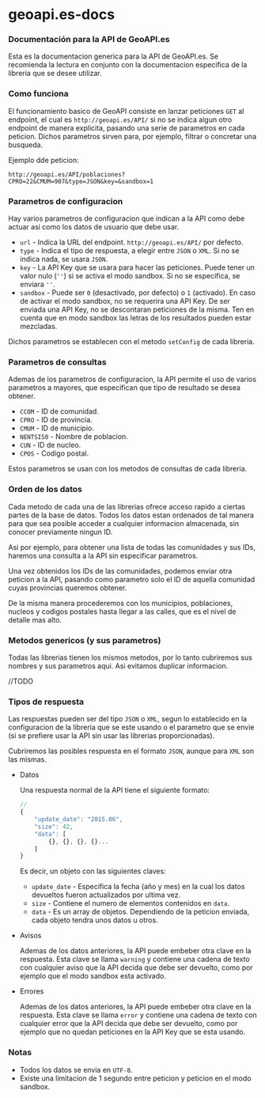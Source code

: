 # geoapi.es-docs

### Documentación para la API de GeoAPI.es

Esta es la documentacion generica para la API de GeoAPI.es. Se recomienda la lectura en
conjunto con la documentacion especifica de la libreria que se desee utilizar.

### Como funciona

El funcionamiento basico de GeoAPI consiste en lanzar peticiones `GET` al endpoint, el cual
es `http://geoapi.es/API/` si no se indica algun otro endpoint de manera explicita, pasando
una serie de parametros en cada peticion. Dichos parametros sirven para, por ejemplo, filtrar
o concretar una busqueda.

Ejemplo dde peticion:

    http://geoapi.es/API/poblaciones?CPRO=22&CMUM=907&type=JSON&key=&sandbox=1


### Parametros de configuracion

Hay varios parametros de configuracion que indican a la API como debe actuar asi como los datos
de usuario que debe usar.

* `url` - Indica la URL del endpoint. `http://geoapi.es/API/` por defecto.
* `type` - Indica el tipo de respuesta, a elegir entre `JSON` o `XML`. Si no se indica nada, se usara `JSON`.
* `key` - La API Key que se usara para hacer las peticiones. Puede tener un valor nulo (`''`) si se activa el modo sandbox. Si no se especifica, se enviara `''`.
* `sandbox` - Puede ser `0` (desactivado, por defecto) o `1` (activado). En caso de activar el modo sandbox, no se requerira una API Key. De ser enviada una API Key, no se descontaran peticiones de la misma. Ten en cuenta que en modo sandbox las letras de los resultados pueden estar mezcladas.

Dichos parametros se establecen con el metodo `setConfig` de cada libreria.

### Parametros de consultas

Ademas de los parametros de configuracion, la API permite el uso de varios parametros a mayores, que especifican que tipo de resultado se desea obtener.

* `CCOM` - ID de comunidad.
* `CPRO` - ID de provincia.
* `CMUM` - ID de municipio.
* `NENTSI50` - Nombre de poblacion.
* `CUN` - ID de nucleo.
* `CPOS` - Codigo postal.

Estos parametros se usan con los metodos de consultas de cada libreria.

### Orden de los datos

Cada metodo de cada una de las librerias ofrece acceso rapido a ciertas partes de la base de datos. Todos los datos estan ordenados de tal manera para que sea posible acceder a cualquier informacion almacenada, sin conocer previamente ningun ID.

Asi por ejemplo, para obtener una lista de todas las comunidades y sus IDs, haremos una consulta a la API sin especificar parametros.

Una vez obtenidos los IDs de las comunidades, podemos enviar otra peticion a la API, pasando como parametro solo el ID de aquella comunidad cuyas provincias queremos obtener.

De la misma manera procederemos con los municipios, poblaciones, nucleos y codigos postales hasta llegar a las calles, que es el nivel de detalle mas alto.

### Metodos genericos (y sus parametros)

Todas las librerias tienen los mismos metodos, por lo tanto cubriremos sus nombres y sus parametros aqui. Asi evitamos duplicar informacion.

//TODO

### Tipos de respuesta

Las respuestas pueden ser del tipo `JSON` o `XML`, segun lo establecido en la configuracion de la libreria que se este usando o el parametro que se envie (si se prefiere usar la API sin usar las librerias proporcionadas).

Cubriremos las posibles respuesta en el formato `JSON`, aunque para `XML` son las mismas.

* Datos

    Una respuesta normal de la API tiene el siguiente formato:

    ```javascript
    //
    {
        "update_date": "2015.06",
        "size": 42,
        "data": [
            {}, {}, {}, {}...
        ]
    }
    ```

    Es decir, un objeto con las siguientes claves:
    * `update_date` - Especifica la fecha (año y mes) en la cual los datos devueltos fueron actualizados por ultima vez.
    * `size` - Contiene el numero de elementos contenidos en `data`.
    * `data` - Es un array de objetos. Dependiendo de la peticion enviada, cada objeto tendra unos datos u otros.

* Avisos

    Ademas de los datos anteriores, la API puede embeber otra clave en la respuesta. Esta clave se llama `warning` y contiene una cadena de texto con cualquier aviso que la API decida que debe ser devuelto, como por ejemplo que el modo sandbox esta activado.

* Errores

    Ademas de los datos anteriores, la API puede embeber otra clave en la respuesta. Esta clave se llama `error` y contiene una cadena de texto con cualquier error que la API decida que debe ser devuelto, como por ejemplo que no quedan peticiones en la API Key que se esta usando.

### Notas

* Todos los datos se envia en `UTF-8`.
* Existe una limitacion de 1 segundo entre peticion y peticion en el modo sandbox.
